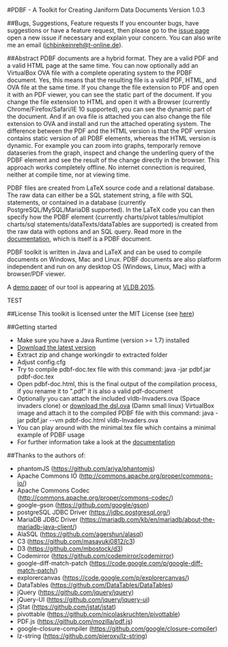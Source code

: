 #PDBF - A Toolkit for Creating Janiform Data Documents
Version 1.0.3

##Bugs, Suggestions, Feature requests
If you encounter bugs, have suggestions or have a feature request, then please go to the [issue page](https://github.com/uds-datalab/PDBF/issues) open a new issue if necessary and explain your concern.
You can also write me an email (ichbinkeinreh@t-online.de).

##Abstract
PDBF documents are a hybrid format. They are a valid PDF and a valid HTML page at the same time. You can now optionally add an VirtualBox OVA file with a complete operating system to the PDBF document. Yes, this means that the resulting file is a valid PDF, HTML, and OVA file at the same time. If you change the file extension to PDF and open it with an PDF viewer, you can see the static part of the document. If you change the file extension to HTML and open it with a Browser (currently Chrome/Firefox/Safari/IE 10 supported), you can see the dynamic part of the document. And if an ova file is attached you can also change the file extension to OVA and install and run the attached operating system.
The difference between the PDF and the HTML version is that the PDF version contains static version of all PDBF elements, whereas the HTML version is dynamic. For example you can zoom into graphs, temporarly remove dataseries from the graph, inspect and change the underling query of the PDBF element and see the result of the change directly in the browser.
This approach works completely offline. No internet connection is required, neither at compile time, nor at viewing time.

PDBF files are created from LaTeX source code and a relational database. The raw data can either be a SQL statement string, a file with SQL statements, or contained in a database (currently PostgreSQL/MySQL/MariaDB supported). In the LaTeX code you can then specify how the PDBF element (currently charts/pivot tables/multiplot charts/sql statements/dataTexts/dataTables are supported) is created from the raw data with options and an SQL query. Read more in the [documentation](http://uds-datalab.github.io/PDBF/), which is itself is a PDBF document.

PDBF toolkit is written in Java and LaTeX and can be used to compile documents on Windows, Mac and Linux. PDBF documents are also platform independent and run on any desktop OS (Windows, Linux, Mac) with a browser/PDF viewer.

A [demo paper](https://infosys.uni-saarland.de/publications/p1972-dittrich.html) of our tool is appearing at [VLDB 2015](http://www.vldb.org/2015/). 

TEST

##License
This toolkit is licensed unter the MIT License (see [here](https://github.com/uds-datalab/PDBF/blob/gh-pages/LICENSE.md))

##Getting started
* Make sure you have a Java Runtime (version >= 1.7) installed
* [Download the latest version](https://github.com/uds-datalab/PDBF/archive/gh-pages.zip)
* Extract zip and change workingdir to extracted folder
* Adjust config.cfg
* Try to compile pdbf-doc.tex file with this command: java -jar pdbf.jar pdbf-doc.tex
* Open pdbf-doc.html, this is the final output of the compilation process, if you rename it to ".pdf" it is also a valid pdf-document
* Optionally you can attach the included vldb-Invaders.ova (Space invaders clone) or [download the dsl.ova](https://github.com/uds-datalab/PDBF/releases/download/1.0.1/dsl.ova) (Damn small linux) VirtualBox image and attach it to the compiled PDBF file with this command: java -jar pdbf.jar --vm pdbf-doc.html vldb-Invaders.ova
* You can play around with the minimal.tex file which contains a minimal example of PDBF usage
* For further information take a look at the [documentation](http://uds-datalab.github.io/PDBF/)

##Thanks to the authors of:
* phantomJS (https://github.com/ariya/phantomjs)
* Apache Commons IO (http://commons.apache.org/proper/commons-io/)
* Apache Commons Codec (http://commons.apache.org/proper/commons-codec/)
* google-gson (https://github.com/google/gson)
* postgreSQL JDBC Driver (https://jdbc.postgresql.org/)
* MariaDB JDBC Driver (https://mariadb.com/kb/en/mariadb/about-the-mariadb-java-client/)
* AlaSQL (https://github.com/agershun/alasql)
* C3 (https://github.com/masayuki0812/c3)
* D3 (https://github.com/mbostock/d3)
* Codemirror (https://github.com/codemirror/codemirror)
* google-diff-match-patch (https://code.google.com/p/google-diff-match-patch/)
* explorercanvas (https://code.google.com/p/explorercanvas/)
* DataTables (https://github.com/DataTables/DataTables)
* jQuery (https://github.com/jquery/jquery)
* jQuery-UI (https://github.com/jquery/jquery-ui)
* jStat (https://github.com/jstat/jstat)
* pivottable (https://github.com/nicolaskruchten/pivottable)
* PDF.js (https://github.com/mozilla/pdf.js)
* google-closure-compiler (https://github.com/google/closure-compiler)
* lz-string (https://github.com/pieroxy/lz-string)
